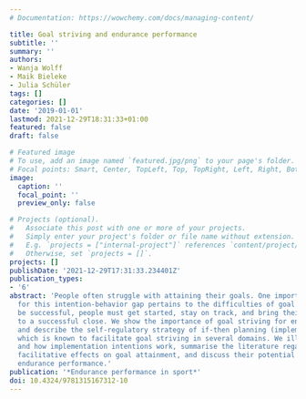 ```yaml
---
# Documentation: https://wowchemy.com/docs/managing-content/

title: Goal striving and endurance performance
subtitle: ''
summary: ''
authors:
- Wanja Wolff
- Maik Bieleke
- Julia Schüler
tags: []
categories: []
date: '2019-01-01'
lastmod: 2021-12-29T18:31:33+01:00
featured: false
draft: false

# Featured image
# To use, add an image named `featured.jpg/png` to your page's folder.
# Focal points: Smart, Center, TopLeft, Top, TopRight, Left, Right, BottomLeft, Bottom, BottomRight.
image:
  caption: ''
  focal_point: ''
  preview_only: false

# Projects (optional).
#   Associate this post with one or more of your projects.
#   Simply enter your project's folder or file name without extension.
#   E.g. `projects = ["internal-project"]` references `content/project/deep-learning/index.md`.
#   Otherwise, set `projects = []`.
projects: []
publishDate: '2021-12-29T17:31:33.234401Z'
publication_types:
- '6'
abstract: 'People often struggle with attaining their goals. One important reason
  for this intention-behavior gap pertains to the difficulties of goal striving: to
  be successful, people must get started, stay on track, and bring their goal pursuits
  to a successful close. We show the importance of goal striving for endurance activities
  and describe the self-regulatory strategy of if-then planning (implementation intentions),
  which is known to facilitate goal striving in several domains. We illustrate when
  and how implementation intentions work, summarise the literature regarding their
  facilitative effects on goal attainment, and discuss their potential for enhancing
  endurance performance.'
publication: '*Endurance performance in sport*'
doi: 10.4324/9781315167312-10
---
```

